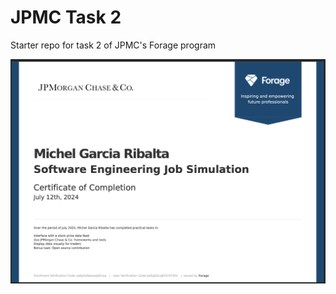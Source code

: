 # JPMC Task 2
Starter repo for task 2 of JPMC's Forage program

![certificate]


[certificate]: /certificate.png
